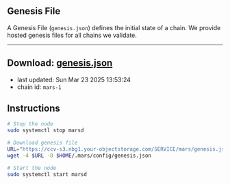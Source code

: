 ## Genesis File
A Genesis File (`genesis.json`) defines the initial state of a chain. We provide hosted genesis files for all chains we validate.

---
**Download: [genesis.json](https://ccv-s3.nbg1.your-objectstorage.com/SERVICE/mars/genesis.json)**
---

- last updated: Sun Mar 23 2025 13:53:24
- chain id: `mars-1`

## Instructions
```sh
# Stop the node
sudo systemctl stop marsd

# Download genesis file
URL="https://ccv-s3.nbg1.your-objectstorage.com/SERVICE/mars/genesis.json"
wget -4 $URL -O $HOME/.mars/config/genesis.json

# Start the node
sudo systemctl start marsd
```
